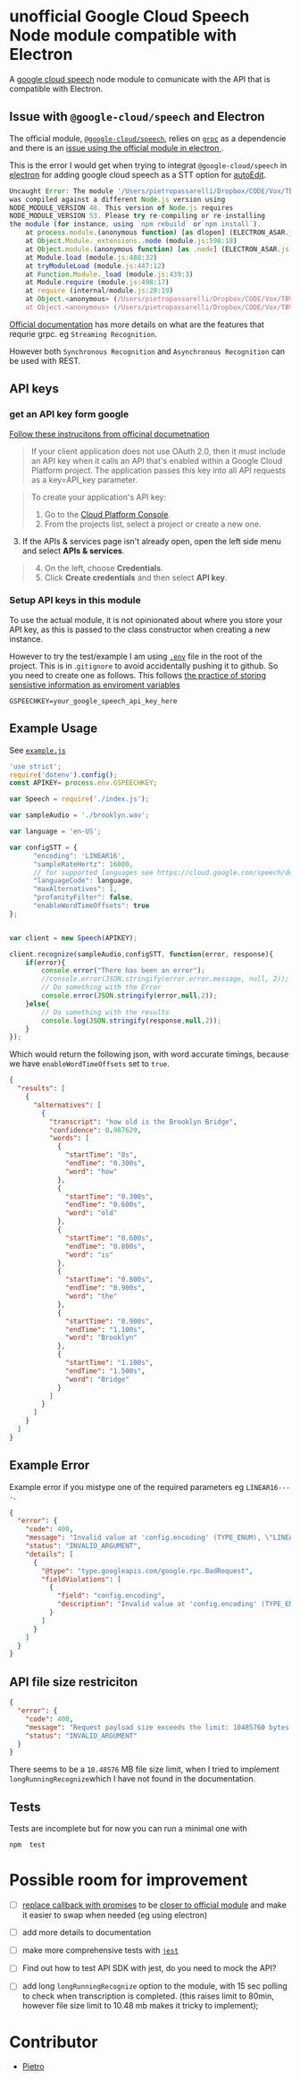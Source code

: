 # unofficial Google Cloud Speech Node module compatible with Electron

A [google cloud speech](https://cloud.google.com/speech) node module to comunicate with the API that is compatible with Electron. 


## Issue with `@google-cloud/speech` and Electron

The official module, [`@google-cloud/speech`](https://www.npmjs.com/package/@google-cloud/speech), relies on [`grpc`](https://grpc.io/) as a dependencie and there is an [issue using the official module in electron ](https://github.com/GoogleCloudPlatform/google-cloud-node/issues/1621).

This is the error I would get when trying to integrat `@google-cloud/speech` in [electron](https://electron.atom.io) for adding google cloud speech as a STT option for [autoEdit](http://autoEdit.io).


```javascript
Uncaught Error: The module '/Users/pietropassarelli/Dropbox/CODE/Vox/TBVE/autoEdit_v2/node_modules/grpc/src/node/extension_binary/grpc_node.node'
was compiled against a different Node.js version using
NODE_MODULE_VERSION 48. This version of Node.js requires
NODE_MODULE_VERSION 53. Please try re-compiling or re-installing
the module (for instance, using `npm rebuild` or`npm install`).
    at process.module.(anonymous function) [as dlopen] (ELECTRON_ASAR.js:173:20)
    at Object.Module._extensions..node (module.js:598:18)
    at Object.module.(anonymous function) [as .node] (ELECTRON_ASAR.js:173:20)
    at Module.load (module.js:488:32)
    at tryModuleLoad (module.js:447:12)
    at Function.Module._load (module.js:439:3)
    at Module.require (module.js:498:17)
    at require (internal/module.js:20:19)
    at Object.<anonymous> (/Users/pietropassarelli/Dropbox/CODE/Vox/TBVE/autoEdit_v2/node_modules/grpc/src/node/src/grpc_extension.js:45:15)
    at Object.<anonymous> (/Users/pietropassarelli/Dropbox/CODE/Vox/TBVE/autoEdit_v2/node_modules/grpc/src/node/src/grpc_extension.js:49:3)
```

[Official documentation](https://cloud.google.com/speech/docs/basics) has more details on what are the features that requrie grpc. eg `Streaming Recognition`.

However both `Synchronous Recognition` and `Asynchronous Recognition` can be used with REST. 


## API keys

###  get an API key form google

[Follow these instrucitons from officinal documetnation](https://support.google.com/cloud/answer/6158862?hl=en)

>If your client application does not use OAuth 2.0, then it must include an API key when it calls an API that's enabled within a Google Cloud Platform project. The application passes this key into all API requests as a key=API_key parameter.

>To create your application's API key:
>
>1. Go to the [Cloud Platform Console](https://console.cloud.google.com/).
>2. From the projects list, select a project or create a new one.
3. If the APIs & services page isn't already open, open the left side menu and select **APIs & services**.
>4. On the left, choose **Credentials**.
>5. Click **Create credentials** and then select **API key**.


### Setup API keys in this module

To use the actual module, it is not opinionated about where you store your API key, as this is passed to the class constructor when creating a new instance. 

However to try the test/example I am using [`.env`](https://github.com/motdotla/dotenv) file in the root of the project. This is in .`gitignore` to avoid accidentally pushing it to github. So you need to create one as follows. This follows [the practice of storing sensistive information as enviroment variables](https://stackoverflow.com/questions/35356692/best-practice-when-using-an-api-key-in-node-js)

```
GSPEECHKEY=your_google_speech_api_key_here
```


## Example Usage

See [`example.js`](/example.js)


```javascript
'use strict';
require('dotenv').config();
const APIKEY= process.env.GSPEECHKEY;

var Speech = require('./index.js');

var sampleAudio = './brooklyn.wav';

var language = 'en-US';

var configSTT = {
	  "encoding": 'LINEAR16',
	  "sampleRateHertz": 16000,
	  // for supported languages see https://cloud.google.com/speech/docs/languages
	  "languageCode": language,
	  "maxAlternatives": 1,
	  "profanityFilter": false,
	  "enableWordTimeOffsets": true
};


var client = new Speech(APIKEY);

client.recognize(sampleAudio,configSTT, function(error, response){
	if(error){
		console.error("There has been an error");
		//console.error(JSON.stringify(error.error.message, null, 2));
		// Do something with the Error
		console.error(JSON.stringify(error,null,2));
	}else{
		// Do something with the results
		console.log(JSON.stringify(response,null,2));
	}
});
```

Which would return the following json, with word accurate timings, because we have `enableWordTimeOffsets` set to `true`.

```json
{
  "results": [
    {
      "alternatives": [
        {
          "transcript": "how old is the Brooklyn Bridge",
          "confidence": 0.987629,
          "words": [
            {
              "startTime": "0s",
              "endTime": "0.300s",
              "word": "how"
            },
            {
              "startTime": "0.300s",
              "endTime": "0.600s",
              "word": "old"
            },
            {
              "startTime": "0.600s",
              "endTime": "0.800s",
              "word": "is"
            },
            {
              "startTime": "0.800s",
              "endTime": "0.900s",
              "word": "the"
            },
            {
              "startTime": "0.900s",
              "endTime": "1.100s",
              "word": "Brooklyn"
            },
            {
              "startTime": "1.100s",
              "endTime": "1.500s",
              "word": "Bridge"
            }
          ]
        }
      ]
    }
  ]
}
```

## Example Error


Example error if you mistype one of the required parameters eg `LINEAR16----`.

```json
{
  "error": {
    "code": 400,
    "message": "Invalid value at 'config.encoding' (TYPE_ENUM), \"LINEAR16----\"",
    "status": "INVALID_ARGUMENT",
    "details": [
      {
        "@type": "type.googleapis.com/google.rpc.BadRequest",
        "fieldViolations": [
          {
            "field": "config.encoding",
            "description": "Invalid value at 'config.encoding' (TYPE_ENUM), \"LINEAR16----\""
          }
        ]
      }
    ]
  }
}
```


## API file size restriciton

```json
{
  "error": {
    "code": 400,
    "message": "Request payload size exceeds the limit: 10485760 bytes.",
    "status": "INVALID_ARGUMENT"
  }
}
```

There seems to be a `10.48576` MB file size limit, when I tried to implement `longRunningRecognize`which I have not found in the documentation. 


## Tests

Tests are incomplete but for now you can run a minimal one with 

``` 
npm  test
```


# Possible room for improvement 

- [ ] [replace callback with promises](https://developers.google.com/web/fundamentals/getting-started/primers/promises) to be [closer to official module](https://www.npmjs.com/package/@google-cloud/speech) and make it easier to swap when needed (eg using electron)
- [ ] add more details to documentation 
- [ ] make more comprehensive tests with [`jest`](https://facebook.github.io/jest/)
- [ ] Find out how to test API SDK with jest, do you need to mock the API? 
- [ ] add long `longRunningRecognize` option to the module, with 15 sec polling to check when transcription is completed. (this raises limit to 80min, however file size limit to 10.48 mb makes it tricky to implement);


# Contributor

- [Pietro](http://twitter.com/pietropassarell)